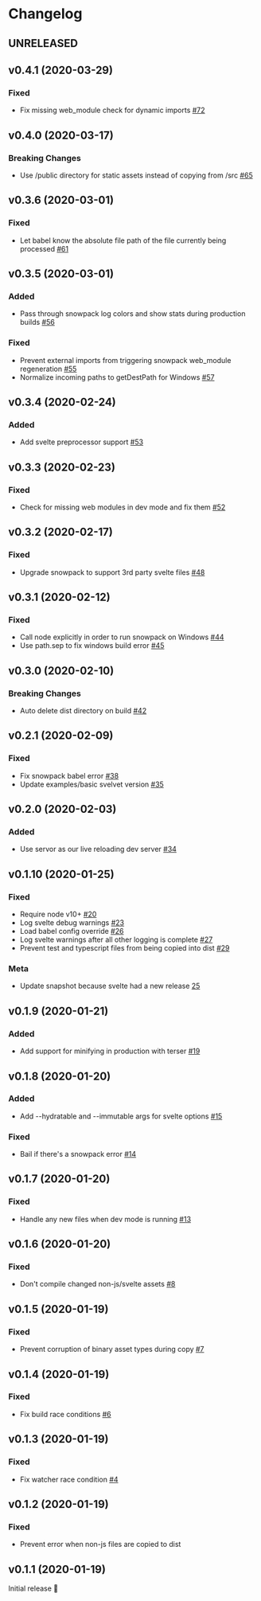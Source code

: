 # Changelog




## UNRELEASED




## v0.4.1 (2020-03-29)

### Fixed

* Fix missing web_module check for dynamic imports [#72](https://github.com/jakedeichert/svelvet/pull/72)




## v0.4.0 (2020-03-17)

### Breaking Changes

* Use /public directory for static assets instead of copying from /src [#65](https://github.com/jakedeichert/svelvet/pull/65)




## v0.3.6 (2020-03-01)

### Fixed

* Let babel know the absolute file path of the file currently being processed [#61](https://github.com/jakedeichert/svelvet/pull/61)




## v0.3.5 (2020-03-01)

### Added

* Pass through snowpack log colors and show stats during production builds [#56](https://github.com/jakedeichert/svelvet/pull/56)

### Fixed

* Prevent external imports from triggering snowpack web_module regeneration [#55](https://github.com/jakedeichert/svelvet/pull/55)
* Normalize incoming paths to getDestPath for Windows [#57](https://github.com/jakedeichert/svelvet/pull/57)




## v0.3.4 (2020-02-24)

### Added

* Add svelte preprocessor support [#53](https://github.com/jakedeichert/svelvet/pull/53)




## v0.3.3 (2020-02-23)

### Fixed

* Check for missing web modules in dev mode and fix them [#52](https://github.com/jakedeichert/svelvet/pull/52)




## v0.3.2 (2020-02-17)

### Fixed

* Upgrade snowpack to support 3rd party svelte files [#48](https://github.com/jakedeichert/svelvet/pull/48)




## v0.3.1 (2020-02-12)

### Fixed

* Call node explicitly in order to run snowpack on Windows [#44](https://github.com/jakedeichert/svelvet/pull/44)
* Use path.sep to fix windows build error [#45](https://github.com/jakedeichert/svelvet/pull/45)




## v0.3.0 (2020-02-10)

### Breaking Changes

* Auto delete dist directory on build [#42](https://github.com/jakedeichert/svelvet/pull/42)




## v0.2.1 (2020-02-09)

### Fixed

* Fix snowpack babel error [#38](https://github.com/jakedeichert/svelvet/pull/38)
* Update examples/basic svelvet version [#35](https://github.com/jakedeichert/svelvet/pull/35)




## v0.2.0 (2020-02-03)

### Added

* Use servor as our live reloading dev server [#34](https://github.com/jakedeichert/svelvet/pull/34)




## v0.1.10 (2020-01-25)

### Fixed

* Require node v10+ [#20](https://github.com/jakedeichert/svelvet/pull/20)
* Log svelte debug warnings [#23](https://github.com/jakedeichert/svelvet/pull/23)
* Load babel config override [#26](https://github.com/jakedeichert/svelvet/pull/26)
* Log svelte warnings after all other logging is complete [#27](https://github.com/jakedeichert/svelvet/pull/27)
* Prevent test and typescript files from being copied into dist [#29](https://github.com/jakedeichert/svelvet/pull/29)

### Meta

* Update snapshot because svelte had a new release [25](https://github.com/jakedeichert/svelvet/pull/25)




## v0.1.9 (2020-01-21)

### Added

* Add support for minifying in production with terser [#19](https://github.com/jakedeichert/svelvet/pull/19)




## v0.1.8 (2020-01-20)

### Added

* Add --hydratable and --immutable args for svelte options [#15](https://github.com/jakedeichert/svelvet/pull/15)

### Fixed

* Bail if there's a snowpack error [#14](https://github.com/jakedeichert/svelvet/pull/14)




## v0.1.7 (2020-01-20)

### Fixed

* Handle any new files when dev mode is running [#13](https://github.com/jakedeichert/svelvet/pull/13)





## v0.1.6 (2020-01-20)

### Fixed

* Don't compile changed non-js/svelte assets [#8](https://github.com/jakedeichert/svelvet/pull/8)




## v0.1.5 (2020-01-19)

### Fixed

* Prevent corruption of binary asset types during copy [#7](https://github.com/jakedeichert/svelvet/pull/7)




## v0.1.4 (2020-01-19)

### Fixed

* Fix build race conditions [#6](https://github.com/jakedeichert/svelvet/pull/6)




## v0.1.3 (2020-01-19)

### Fixed

* Fix watcher race condition [#4](https://github.com/jakedeichert/svelvet/pull/4)




## v0.1.2 (2020-01-19)

### Fixed

* Prevent error when non-js files are copied to dist




## v0.1.1 (2020-01-19)

Initial release 🎉

